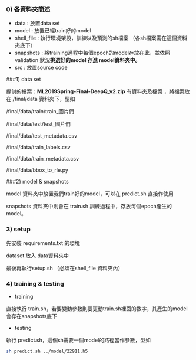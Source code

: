 ### 0) 各資料夾簡述

- data : 放置data set
- model : 放置已經train好的model
- shell_file : 執行環境架設，訓練以及預測的sh檔案 （各sh檔案需在這個資料夾底下）
- snapshots : 將training過程中每個epoch的model存放在此，並依照 validation 狀況**挑選好的model 存進 model資料夾中。**
- src : 放置source code 

###1) data set

提供的檔案：**ML2019Spring-Final-DeepQ_v2.zip** 有資料夾及檔案 ，將檔案放在 /final/data 資料夾下，型如

/final/data/train/train_圖片們

/final/data/test/test_圖片們

/final/data/test_metadata.csv

/final/data/train_labels.csv

/final/data/train_metadata.csv

/final/data/bbox_to_rle.py 

###2)  model  & snapshots

model 資料夾中放置我們train好的model，可以在 predict.sh 直接作使用

snapshots 資料夾中則會在 train.sh 訓練過程中，存放每個epoch產生的model。

### 3) setup

先安裝 requirements.txt 的環境

dataset 放入 data資料夾中

最後再執行setup.sh  （必須在shell_file 資料夾內）

### 4) training & testing

- training

直接執行 train.sh，若要變動參數則要更動train.sh裡面的數字，其產生的model會存在snapshots底下

- testing

執行 predict.sh，這個sh需要一個model的路徑當作參數，型如

```sh
sh predict.sh ../model/22911.h5
```

